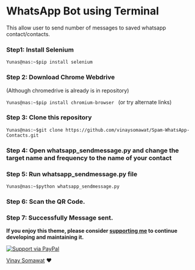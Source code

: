 # WhatsApp Bot using Terminal

This allow user to send number of messages to saved whatsapp contact/contacts. 

### Step1: Install Selenium

```Yunas@nas:~$pip install selenium ```

### Step 2: Download Chrome Webdrive 
(Although chromedrive is already is in repository)

```Yunas@nas:~$pip install chromium-browser ```
(or try alternate links)

### Step 3: Clone this repository

``` Yunas@nas:~$git clone https://github.com/vinaysomawat/Spam-WhatsApp-Contacts.git ```

### Step 4: Open whatsapp_sendmessage.py and change the target name and frequency to the name of your contact 

### Step 5: Run whatsapp_sendmessage.py file

``` Yunas@nas:~$python whatsapp_sendmessage.py ```

### Step 6: Scan the QR Code.

### Step 7: Successfully Message sent.



**If you enjoy this theme, please consider [supporting me](https://www.paypal.me/mmistakes) to continue developing and maintaining it.**

[![Support via PayPal](https://cdn.rawgit.com/twolfson/paypal-github-button/1.0.0/dist/button.svg)](https://www.paypal.me/vinaysomawat)


[Vinay Somawat](https://vinaysomawat.github.io/) :heart:
